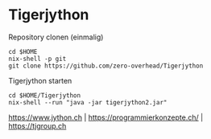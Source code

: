 # Tigerjython

Repository clonen (einmalig)
```
cd $HOME
nix-shell -p git
git clone https://github.com/zero-overhead/Tigerjython
```

Tigerjython starten
```
cd $HOME/Tigerjython
nix-shell --run "java -jar tigerjython2.jar"
```

https://www.jython.ch | https://programmierkonzepte.ch/ | https://tjgroup.ch
